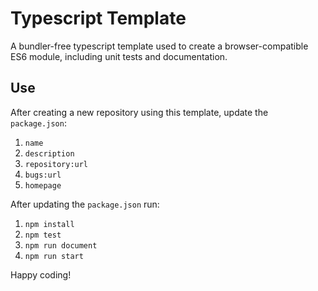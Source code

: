# Typescript Template
A bundler-free typescript template used to create a browser-compatible ES6 module, including unit tests and documentation.

## Use
After creating a new repository using this template, update the `package.json`:
1. `name`
2. `description`
3. `repository:url`
4. `bugs:url`
5. `homepage`

After updating the `package.json` run:
1. `npm install`
2. `npm test`
3. `npm run document`
4. `npm run start`

Happy coding!
